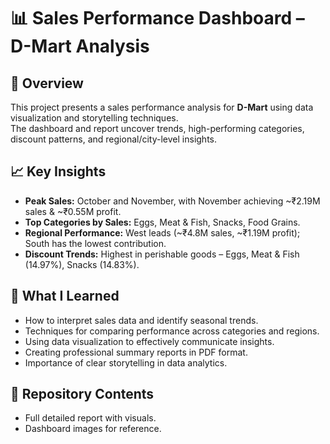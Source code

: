 # 📊 Sales Performance Dashboard – D-Mart Analysis

## 📌 Overview
This project presents a sales performance analysis for **D-Mart** using data visualization and storytelling techniques.  
The dashboard and report uncover trends, high-performing categories, discount patterns, and regional/city-level insights.

## 📈 Key Insights
- **Peak Sales:** October and November, with November achieving ~₹2.19M sales & ~₹0.55M profit.
- **Top Categories by Sales:** Eggs, Meat & Fish, Snacks, Food Grains.
- **Regional Performance:** West leads (~₹4.8M sales, ~₹1.19M profit); South has the lowest contribution.
- **Discount Trends:** Highest in perishable goods – Eggs, Meat & Fish (14.97%), Snacks (14.83%).

## 🧠 What I Learned
- How to interpret sales data and identify seasonal trends.
- Techniques for comparing performance across categories and regions.
- Using data visualization to effectively communicate insights.
- Creating professional summary reports in PDF format.
- Importance of clear storytelling in data analytics.

## 📂 Repository Contents
- Full detailed report with visuals.
- Dashboard images for reference.
